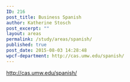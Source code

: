 ```yaml
---
ID: 216
post_title: Business Spanish
author: Katherine Stosch
post_excerpt: ""
layout: areas
permalink: /study/areas/spanish/
published: true
post_date: 2015-08-03 14:28:48
wpcf-department: http://cas.umw.edu/spanish/
---
```


<!-- Types Custom Fields: -->

<!-- department -->
http://cas.umw.edu/spanish/
<!-- End department -->

<!-- End Types Custom Fields -->